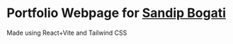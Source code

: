 # Portfolio Webpage for [Sandip Bogati](https://www.linkedin.com/in/sandipbogati/)

Made using React+Vite and Tailwind CSS